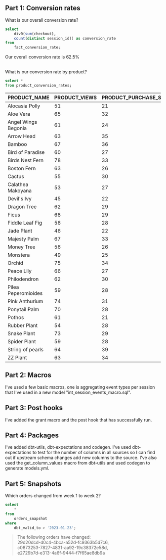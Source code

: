 ## Part 1: Conversion rates
What is our overall conversion rate?
```sql
select 
    div0(sum(checkout), 
    count(distinct session_id)) as conversion_rate
from 
    fact_conversion_rate;
```
Our overall conversion rate is 62.5%
<br /><br />

What is our conversion rate by product?
<br />
```sql
select *
from product_conversion_rates;
```

| PRODUCT_NAME | PRODUCT_VIEWS | PRODUCT_PURCHASE_SESSIONS | PRODUCT_CONVERSION_RATE |
|--------------|---------------|---------------------------|-------------------------|
| Alocasia Polly | 51 | 21 | 41% |
| Aloe Vera | 65 | 32 | 49% |
| Angel Wings Begonia | 61 | 24 | 39% |
| Arrow Head | 63 | 35 | 56% |
| Bamboo | 67 | 36 | 54% |
| Bird of Paradise | 60 | 27 | 45% |
| Birds Nest Fern | 78 | 33 | 42% |
| Boston Fern | 63 | 26 | 41% |
| Cactus | 55 | 30 | 55% |
| Calathea Makoyana | 53 | 27 | 51% |
| Devil's Ivy | 45 | 22 | 49% |
| Dragon Tree | 62 | 29 | 47% |
| Ficus | 68 | 29 | 43% |
| Fiddle Leaf Fig | 56 | 28 | 50% |
| Jade Plant | 46 | 22 | 48% |
| Majesty Palm | 67 | 33 | 49% |
| Money Tree | 56 | 26 | 46% |
| Monstera | 49 | 25 | 51% |
| Orchid | 75 | 34 | 45% |
| Peace Lily | 66 | 27 | 41% |
| Philodendron | 62 | 30 | 48% |
| Pilea Peperomioides | 59 | 28 | 47% |
| Pink Anthurium | 74 | 31 | 42% |
| Ponytail Palm | 70 | 28 | 40% |
| Pothos | 61 | 21 | 34% |
| Rubber Plant | 54 | 28 | 52% |
| Snake Plant | 73 | 29 | 40% |
| Spider Plant | 59 | 28 | 47% |
| String of pearls | 64 | 39 | 61% |
| ZZ Plant | 63 | 34 | 54% |

## Part 2: Macros
I've used a few basic macros, one is aggregating event types per session that I've used in a new model "int_session_events_macro.sql".

## Part 3: Post hooks
I've added the grant macro and the post hook that has successfully run.

## Part 4: Packages
I've added dbt-utils, dbt-expectations and codegen. I've used dbt-expectations to test for the number of columns in all sources so I can find out if upstream schema changes add new columns to the source. I've also used the get_column_values macro from dbt-utils and used codegen to generate models.yml. 

## Part 5: Snapshots
Which orders changed from week 1 to week 2?

```sql
select 
    * 
from 
    orders_snapshot 
where 
    dbt_valid_to > '2023-01-23';
``` 
> The following orders have changed: <br /> 
29d20dcd-d0c4-4bca-a52d-fc9363b5d7c6, <br />
c0873253-7827-4831-aa92-19c38372e58d,<br />
e2729b7d-e313-4a6f-9444-f7f65ae8db9a<br />